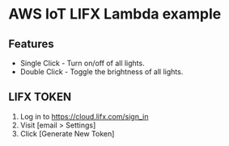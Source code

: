 
AWS IoT LIFX Lambda example
===========================

## Features

* Single Click - Turn on/off of all lights.
* Double Click - Toggle the brightness of all lights.

## LIFX TOKEN

1. Log in to https://cloud.lifx.com/sign_in
2. Visit [email > Settings]
3. Click [Generate New Token]
